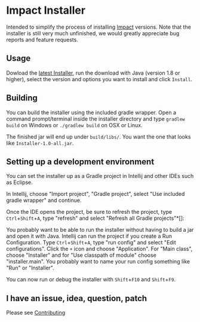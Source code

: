 # Impact Installer

Intended to simplify the process of installing [Impact] versions. Note that the installer is still very much unfinished, we would greatly appreciate bug reports and feature requests.

## Usage

Dowload the [latest Installer][releases], run the download with Java (version 1.8 or higher), select the version and options you want to install and click `Install`.

## Building

You can build the installer using the included gradle wrapper. Open a command prompt/terminal inside the installer directory and type `gradlew build` on Windows or `./gradlew build` on OSX or Linux.

The finished jar will end up under `build/libs/`. You want the one that looks like `Installer-1.0-all.jar`.

## Setting up a development environment

You can set the installer up as a Gradle project in Intellij and other IDEs such as Eclipse.

In Intellij, choose "Import project", "Gradle project", select "Use included gradle wrapper" and continue.

Once the IDE opens the project, be sure to refresh the project, type `Ctrl`+`Shift`+`A`, type "refresh" and select "Refresh all Gradle projects"*[]:

You probably want to be able to run the installer without having to build a jar and open it with Java. Intellij can run the project if you create a Run Configuration. Type `Ctrl`+`Shift`+`A`, type "run config" and select "Edit configurations". Click the `+` icon and choose "Application". For "Main class", choose "Installer" and for "Use classpath of module" choose "installer.main". You probably want to name your run config something like "Run" or "Installer".

You can now run or debug the installer with `Shift`+`F10` and `Shift`+`F9`.  

## I have an issue, idea, question, patch

Please see [Contributing]

[Impact]: https://impactdevelopment.github.io/
[releases]: https://github.com/ImpactDevelopment/Installer/releases
[Contributing]: CONTRIBUTING.md
